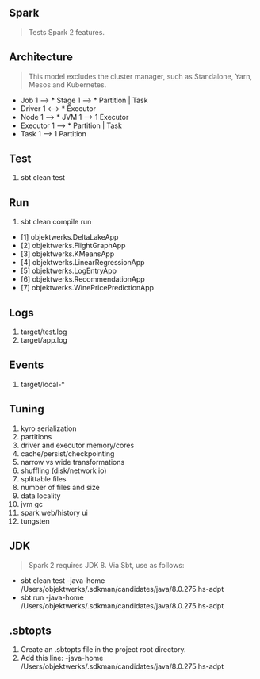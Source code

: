 Spark
-----
>Tests Spark 2 features.

Architecture
------------
>This model excludes the cluster manager, such as Standalone, Yarn, Mesos and Kubernetes.
* Job 1 --> * Stage 1 --> * Partition | Task
* Driver 1 <--> * Executor
* Node 1 --> * JVM 1 --> 1 Executor
* Executor 1 --> * Partition | Task
* Task 1 --> 1 Partition

Test
----
1. sbt clean test

Run
---
1. sbt clean compile run

  * [1] objektwerks.DeltaLakeApp
  * [2] objektwerks.FlightGraphApp
  * [3] objektwerks.KMeansApp
  * [4] objektwerks.LinearRegressionApp
  * [5] objektwerks.LogEntryApp
  * [6] objektwerks.RecommendationApp
  * [7] objektwerks.WinePricePredictionApp
 
Logs
----
1. target/test.log
2. target/app.log

Events
------
1. target/local-*

Tuning
------
1. kyro serialization
2. partitions
3. driver and executor memory/cores
4. cache/persist/checkpointing
5. narrow vs wide transformations
6. shuffling (disk/network io)
7. splittable files
8. number of files and size
9. data locality
10. jvm gc
11. spark web/history ui
12. tungsten

JDK
---
>Spark 2 requires JDK 8. Via Sbt, use as follows:

* sbt clean test -java-home /Users/objektwerks/.sdkman/candidates/java/8.0.275.hs-adpt
* sbt run -java-home /Users/objektwerks/.sdkman/candidates/java/8.0.275.hs-adpt
 
.sbtopts
--------
1. Create an .sbtopts file in the project root directory.
2. Add this line: -java-home /Users/objektwerks/.sdkman/candidates/java/8.0.275.hs-adpt
